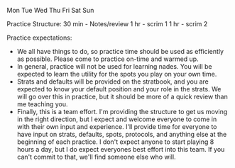 Mon
Tue
Wed
Thu
Fri
Sat
Sun

Practice Structure:
30 min - Notes/review
1 hr - scrim 1
1 hr - scrim 2

Practice expectations:
- We all have things to do, so practice time should be used as efficiently as possible. Please come to practice on-time and warmed up.
- In general, practice will not be used for learning nades. You will be expected to learn the utility for the spots you play on your own time.
- Strats and defaults will be provided on the stratbook, and you are expected to know your default position and your role in the strats. We will go over this in practice, but it should be more of a quick review than me teaching you.
- Finally, this is a team effort. I'm providing the structure to get us moving in the right direction, but I expect and welcome everyone to come in with their own input and experience. I'll provide time for everyone to have input on strats, defaults, spots, protocols, and anything else at the beginning of each practice. I don't expect anyone to start playing 8 hours a day, but I do expect everyones best effort into this team. If you can't commit to that, we'll find someone else who will.